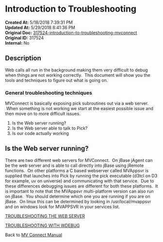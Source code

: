 # Introduction to Troubleshooting

<PageHeader />

**Created At:** 5/18/2018 7:39:31 PM  
**Updated At:** 5/29/2018 8:41:36 PM  
**Original Doc:** [317524-introduction-to-troubleshooting-mvconnect](https://docs.zumasys.com/36307-mv-connect/317524-introduction-to-troubleshooting-mvconnect)  
**Original ID:** 317524  
**Internal:** No  


## Description 

Web calls all run in the background making them very difficult to debug when things are not working correctly.  This document will show you the tools and techniques to figure out what is going on.



### General troubleshooting techniques

MVConnect is basically exposing pick subroutines out via a web server.  When something is not working we start at the easiest possible issue and then move on to more difficult issues.

1. Is the Web server running?
2. Is the Web server able to talk to Pick?
3. Is our code actually working




## Is the Web server running?

There are two different web servers for MVConnect.  On jBase jAgent can be the web server and is able to call directly into jBase using jRemote functions.  On other platforms a C based webserver called MVAppsvr is supplied that launches into Pick by running the pick executable (d3tcl on D3 for example, uv on universe) and communicating with that service.  Due to these differences debugging issues are different for both these platforms.  It is important to note that the MVAppsvr multi-platform version can also run on jBase.  You should determine which one you are running if you are on jBase.  On linux this can be determined by looking in /usr/local/mvappsvr and on windows look for MVAPPSVR in your services list.



[TROUBLESHOOTING THE WEB SERVER](./../troubleshooting/troubleshooting-web-server)

[TROUBLESHOOTING WITH WDEBUG](./../troubleshooting/troubleshooting-with-wdebug)





Back to [MV Connect Manual](./../mvconnect-manual)
